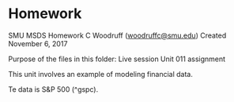# Homework
SMU MSDS Homework
C Woodruff (woodruffc@smu.edu)
Created November 6, 2017

Purpose of the files in this folder:
Live session Unit 011 assignment

This unit involves an example of modeling financial data.

Te data is S&P 500 (^gspc).

